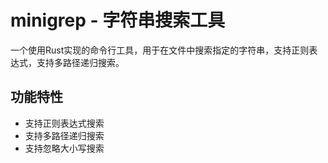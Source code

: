 # minigrep - 字符串搜索工具
一个使用Rust实现的命令行工具，用于在文件中搜索指定的字符串，支持正则表达式，支持多路径递归搜索。

## 功能特性
- 支持正则表达式搜索
- 支持多路径递归搜索
- 支持忽略大小写搜索
